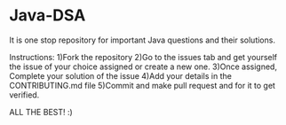 # Java-DSA
It is one stop repository for important Java questions and their solutions.



Instructions:
1)Fork the repository
2)Go to the issues tab and get yourself the issue of your choice assigned or create a new one.
3)Once assigned, Complete your solution of the issue
4)Add your details in the CONTRIBUTING.md file
5)Commit and make pull request and for it to get verified.


ALL THE BEST! :)
